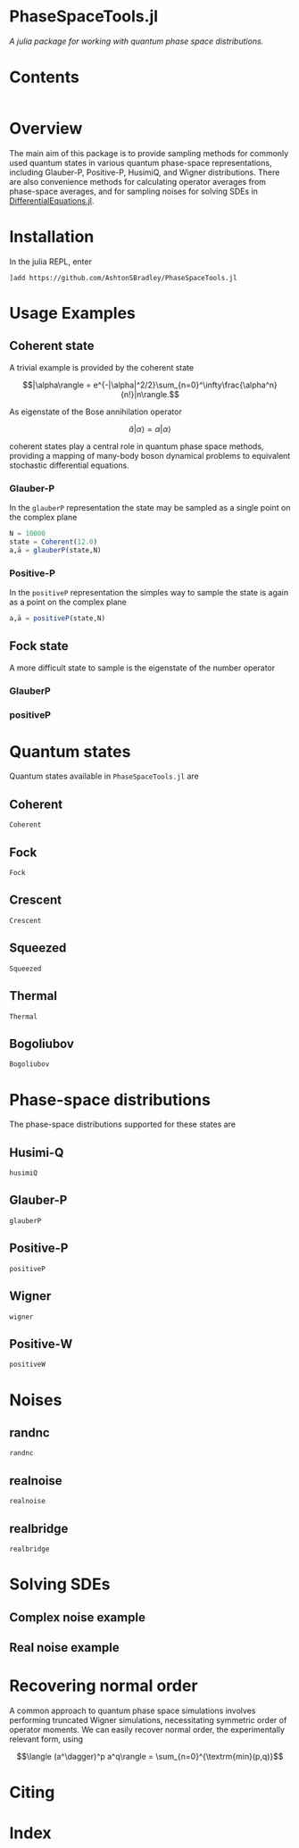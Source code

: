 # PhaseSpaceTools.jl
_A julia package for working with quantum phase space distributions._

# Contents
```@contents
```

# Overview

The main aim of this package is to provide sampling methods for commonly used quantum states in various quantum phase-space representations, including Glauber-P, Positive-P, HusimiQ, and Wigner distributions. There are also convenience methods for calculating operator averages from phase-space averages, and for sampling noises for solving SDEs in [DifferentialEquations.jl](https://github.com/JuliaDiffEq/DifferentialEquations.jl).

# Installation
In the julia REPL, enter

`]add https://github.com/AshtonSBradley/PhaseSpaceTools.jl`

# Usage Examples

## Coherent state
A trivial example is provided by the coherent state

```math
|\alpha\rangle = e^{-|\alpha|^2/2}\sum_{n=0}^\infty\frac{\alpha^n}{n!}|n\rangle.
```

As eigenstate of the Bose annihilation operator

```math
 {\hat a}|\alpha\rangle = \alpha|\alpha\rangle
```

coherent states play a central role in quantum phase space methods, providing a mapping of many-body boson dynamical problems to equivalent stochastic differential equations.

### Glauber-P
In the `glauberP` representation the state may be sampled as a single point on the complex plane

```julia
N = 10000
state = Coherent(12.0)
a,ā = glauberP(state,N)
```
### Positive-P
In the `positiveP` representation the simples way to sample the state is again as a point on the complex plane

```julia
a,ā = positiveP(state,N)
```

## Fock state
A more difficult state to sample is the eigenstate of the number operator
### GlauberP

### positiveP

# Quantum states
Quantum states available in `PhaseSpaceTools.jl` are

## Coherent
```@docs
Coherent
```
## Fock
```@docs
Fock
```
## Crescent
```@docs
Crescent
```
## Squeezed
```@docs
Squeezed
```
## Thermal
```@docs
Thermal
```
## Bogoliubov
```@docs
Bogoliubov
```

# Phase-space distributions
The phase-space distributions supported for these states are

## Husimi-Q
```@docs
husimiQ
```
## Glauber-P
```@docs
glauberP
```
## Positive-P
```@docs
positiveP
```
## Wigner
```@docs
wigner
```
## Positive-W
```@docs
positiveW
```

# Noises

## randnc
```@docs
randnc
```

## realnoise
```@docs
realnoise
```
## realbridge
```@docs
realbridge
```

# Solving SDEs

## Complex noise example

## Real noise example

# Recovering normal order
A common approach to quantum phase space simulations involves performing truncated Wigner simulations, necessitating symmetric order of operator moments. We can easily recover normal order, the experimentally relevant form, using

```math
\langle (a^\dagger)^p a^q\rangle = \sum_{n=0}^{\textrm{min}(p,q)}
```

# Citing

# Index

```@index
```
